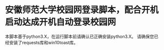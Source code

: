 # 安徽师范大学校园网登录脚本，配合开机启动达成开机自动登录校园网
本脚本基于python3.X，在运行脚本前请确认已正确安装python3.X。
请确保您已经安装了requests库和win10toast库。
